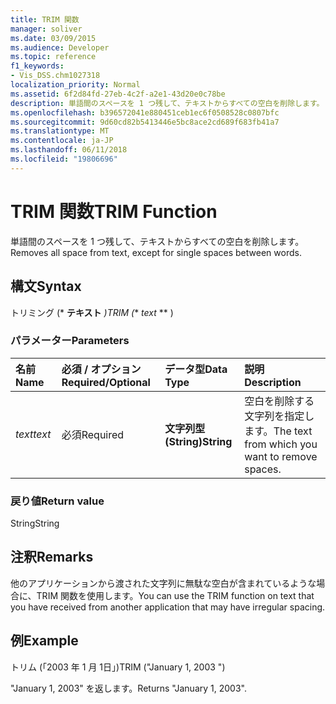 ```yaml
---
title: TRIM 関数
manager: soliver
ms.date: 03/09/2015
ms.audience: Developer
ms.topic: reference
f1_keywords:
- Vis_DSS.chm1027318
localization_priority: Normal
ms.assetid: 6f2d84fd-27eb-4c2f-a2e1-43d20e0c78be
description: 単語間のスペースを 1 つ残して、テキストからすべての空白を削除します。
ms.openlocfilehash: b396572041e880451ceb1ec6f0508528c0807bfc
ms.sourcegitcommit: 9d60cd82b5413446e5bc8ace2cd689f683fb41a7
ms.translationtype: MT
ms.contentlocale: ja-JP
ms.lasthandoff: 06/11/2018
ms.locfileid: "19806696"
---
```

# <a name="trim-function"></a><span data-ttu-id="9bb8f-103">TRIM 関数</span><span class="sxs-lookup"><span data-stu-id="9bb8f-103">TRIM Function</span></span>

<span data-ttu-id="9bb8f-104">単語間のスペースを 1 つ残して、テキストからすべての空白を削除します。</span><span class="sxs-lookup"><span data-stu-id="9bb8f-104">Removes all space from text, except for single spaces between words.</span></span> 
  
## <a name="syntax"></a><span data-ttu-id="9bb8f-105">構文</span><span class="sxs-lookup"><span data-stu-id="9bb8f-105">Syntax</span></span>

<span data-ttu-id="9bb8f-106">トリミング (* **テキスト** *)</span><span class="sxs-lookup"><span data-stu-id="9bb8f-106">TRIM (** *text* ** )</span></span> 
  
### <a name="parameters"></a><span data-ttu-id="9bb8f-107">パラメーター</span><span class="sxs-lookup"><span data-stu-id="9bb8f-107">Parameters</span></span>

|<span data-ttu-id="9bb8f-108">**名前**</span><span class="sxs-lookup"><span data-stu-id="9bb8f-108">**Name**</span></span>|<span data-ttu-id="9bb8f-109">**必須 / オプション**</span><span class="sxs-lookup"><span data-stu-id="9bb8f-109">**Required/Optional**</span></span>|<span data-ttu-id="9bb8f-110">**データ型**</span><span class="sxs-lookup"><span data-stu-id="9bb8f-110">**Data Type**</span></span>|<span data-ttu-id="9bb8f-111">**説明**</span><span class="sxs-lookup"><span data-stu-id="9bb8f-111">**Description**</span></span>|
|:-----|:-----|:-----|:-----|
| <span data-ttu-id="9bb8f-112">_text_</span><span class="sxs-lookup"><span data-stu-id="9bb8f-112">_text_</span></span> <br/> |<span data-ttu-id="9bb8f-113">必須</span><span class="sxs-lookup"><span data-stu-id="9bb8f-113">Required</span></span>  <br/> |<span data-ttu-id="9bb8f-114">**文字列型 (String)**</span><span class="sxs-lookup"><span data-stu-id="9bb8f-114">**String**</span></span> <br/> |<span data-ttu-id="9bb8f-115">空白を削除する文字列を指定します。</span><span class="sxs-lookup"><span data-stu-id="9bb8f-115">The text from which you want to remove spaces.</span></span>  <br/> |
   
### <a name="return-value"></a><span data-ttu-id="9bb8f-116">戻り値</span><span class="sxs-lookup"><span data-stu-id="9bb8f-116">Return value</span></span>

<span data-ttu-id="9bb8f-117">String</span><span class="sxs-lookup"><span data-stu-id="9bb8f-117">String</span></span>
  
## <a name="remarks"></a><span data-ttu-id="9bb8f-118">注釈</span><span class="sxs-lookup"><span data-stu-id="9bb8f-118">Remarks</span></span>

<span data-ttu-id="9bb8f-119">他のアプリケーションから渡された文字列に無駄な空白が含まれているような場合に、TRIM 関数を使用します。</span><span class="sxs-lookup"><span data-stu-id="9bb8f-119">You can use the TRIM function on text that you have received from another application that may have irregular spacing.</span></span>
  
## <a name="example"></a><span data-ttu-id="9bb8f-120">例</span><span class="sxs-lookup"><span data-stu-id="9bb8f-120">Example</span></span>

<span data-ttu-id="9bb8f-121">トリム (「2003 年 1 月 1日」)</span><span class="sxs-lookup"><span data-stu-id="9bb8f-121">TRIM ("January 1, 2003 ")</span></span> 
  
<span data-ttu-id="9bb8f-122">"January 1, 2003" を返します。</span><span class="sxs-lookup"><span data-stu-id="9bb8f-122">Returns "January 1, 2003".</span></span> 
  

